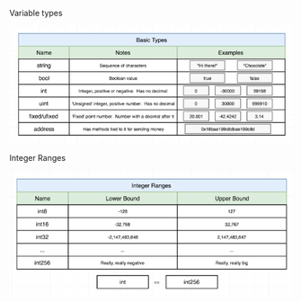 Variable types

![something](../images/variable-types.png)

Integer Ranges

![something](../images/integer-ranges.png)

